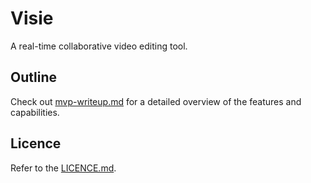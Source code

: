 # Visie

A real-time collaborative video editing tool.

## Outline

Check out [mvp-writeup.md](mvp-writeup.md) for a detailed overview of the features and capabilities.

## Licence

Refer to the [LICENCE.md](LICENCE.md).
